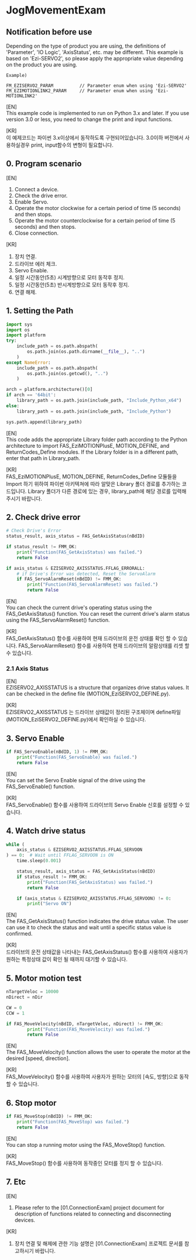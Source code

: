 # JogMovementExam

Notification before use
-------------------------------------------------------
Depending on the type of product you are using, the definitions of 'Parameter', 'IO Logic', 'AxisStatus', etc. may be different.
This example is based on 'Ezi-SERVO2', so please apply the appropriate value depending on the product you are using.

```
Example)

FM_EZISERVO2_PARAM			// Parameter enum when using 'Ezi-SERVO2'
FM_EZIMOTIONLINK2_PARAM		// Parameter enum when using 'Ezi-MOTIONLINK2'
```
[EN]    
This example code is implemented to run on Python 3.x and later.
If you use version 3.0 or less, you need to change the print and input functions.

[KR]  
이 예제코드는 파이썬 3.x이상에서 동작하도록 구현되어있습니다.
3.0이하 버전에서 사용하실경우 print, input함수의 변형이 필요합니다.

## 0. Program scenario
[EN]  
1. Connect a device.
2. Check the drive error.
3. Enable Servo.
4. Operate the motor clockwise for a certain period of time (5 seconds) and then stops.
5. Operate the motor counterclockwise for a certain period of time (5 seconds) and then stops.
6. Close connection.

[KR]  
1. 장치 연결.
2. 드라이브 에러 체크.
3. Servo Enable.
4. 일정 시간동안(5초) 시계방향으로 모터 동작후 정지.
5. 일정 시간동안(5초) 반시계방향으로 모터 동작후 정지.
6. 연결 해제.

## 1. Setting the Path
```python
import sys
import os
import platform
try:
    include_path = os.path.abspath(
        os.path.join(os.path.dirname(__file__), "..")
    )
except NameError:
    include_path = os.path.abspath(
        os.path.join(os.getcwd(), "..")
    )

arch = platform.architecture()[0]
if arch == '64bit':
    library_path = os.path.join(include_path, "Include_Python_x64")
else:
    library_path = os.path.join(include_path, "Include_Python")

sys.path.append(library_path)
```
[EN]    
This code adds the appropriate Library folder path according to the Python architecture to import FAS_EziMOTIONPlusE, MOTION_DEFINE, and ReturnCodes_Define modules.
If the Library folder is in a different path, enter that path in Library_path.

[KR]  
FAS_EziMOTIONPlusE, MOTION_DEFINE, ReturnCodes_Define 모듈들을 Import 하기 위하여 파이썬 아키텍쳐에 따라 알맞은 Library 폴더 경로를 추가하는 코드입니다.
Library 폴더가 다른 경로에 있는 경우, library_path에 해당 경로를 입력해 주시기 바랍니다.

## 2. Check drive error
```python
# Check Drive's Error
status_result, axis_status = FAS_GetAxisStatus(nBdID)

if status_result != FMM_OK:
    print("Function(FAS_GetAxisStatus) was failed.")
    return False

if axis_status & EZISERVO2_AXISSTATUS.FFLAG_ERRORALL:
    # if Drive's Error was detected, Reset the ServoAlarm
    if FAS_ServoAlarmReset(nBdID) != FMM_OK:
        print("Function(FAS_ServoAlarmReset) was failed.")
        return False
```
[EN]  
You can check the current drive's operating status using the FAS_GetAxisStatus() function. You can reset the current drive's alarm status using the FAS_ServoAlarmReset() function.

[KR]  
FAS_GetAxisStatus() 함수를 사용하여 현재 드라이브의 운전 상태를 확인 할 수 있습니다. FAS_ServoAlarmReset() 함수를 사용하여 현재 드라이브의 알람상태를 리셋 할 수 있습니다.

### 2.1 Axis Status

[EN]  
EZISERVO2_AXISSTATUS is a structure that organizes drive status values.
It can be checked in the define file (MOTION_EziSERVO2_DEFINE.py).

[KR]  
EZISERVO2_AXISSTATUS 는 드라이브 상태값이 정리된 구조체이며 define파일 (MOTION_EziSERVO2_DEFINE.py)에서 확인하실 수 있습니다.

## 3. Servo Enable
```python
if FAS_ServoEnable(nBdID, 1) != FMM_OK:
    print("Function(FAS_ServoEnable) was failed.")
    return False
```
[EN]  
You can set the Servo Enable signal of the drive using the FAS_ServoEnable() function.

[KR]  
FAS_ServoEnable() 함수를 사용하여 드라이브의 Servo Enable 신호를 설정할 수 있습니다.

## 4. Watch drive status
```python
while (
    axis_status & EZISERVO2_AXISSTATUS.FFLAG_SERVOON
) == 0:  # Wait until FFLAG_SERVOON is ON
    time.sleep(0.001)

    status_result, axis_status = FAS_GetAxisStatus(nBdID)
    if status_result != FMM_OK:
        print("Function(FAS_GetAxisStatus) was failed.")
        return False

    if (axis_status & EZISERVO2_AXISSTATUS.FFLAG_SERVOON) != 0:
        print("Servo ON")
```
[EN]  
The FAS_GetAxisStatus() function indicates the drive status value.
The user can use it to check the status and wait until a specific status value is confirmed.

[KR]  
드라이브의 운전 상태값을 나타내는 FAS_GetAxisStatus() 함수를 사용하여 사용자가 원하는 특정상태 값이 확인 될 때까지 대기할 수 있습니다.

## 5. Motor motion test
```python
nTargetVeloc = 10000
nDirect = nDir

CW = 0
CCW = 1

if FAS_MoveVelocity(nBdID, nTargetVeloc, nDirect) != FMM_OK:
        print("Function(FAS_MoveVelocity) was failed.")
        return False
```
[EN]  
The FAS_MoveVelocity() function allows the user to operate the motor at the desired [speed, direction].

[KR]  
FAS_MoveVelocity() 함수를 사용하여 사용자가 원하는 모터의 [속도, 방향]으로 동작할 수 있습니다.

## 6. Stop motor
```python
if FAS_MoveStop(nBdID) != FMM_OK:
    print("Function(FAS_MoveStop) was failed.")
    return False
```
[EN]  
You can stop a running motor using the FAS_MoveStop() function.

[KR]  
FAS_MoveStop() 함수를 사용하여 동작중인 모터를 정지 할 수 있습니다.

## 7. Etc
[EN]  
1. Please refer to the [01.ConnectionExam] project document for description of functions related to connecting and disconnecting devices.

[KR]  
1. 장치 연결 및 해제에 관한 기능 설명은 [01.ConnectionExam] 프로젝트 문서를 참고하시기 바랍니다.